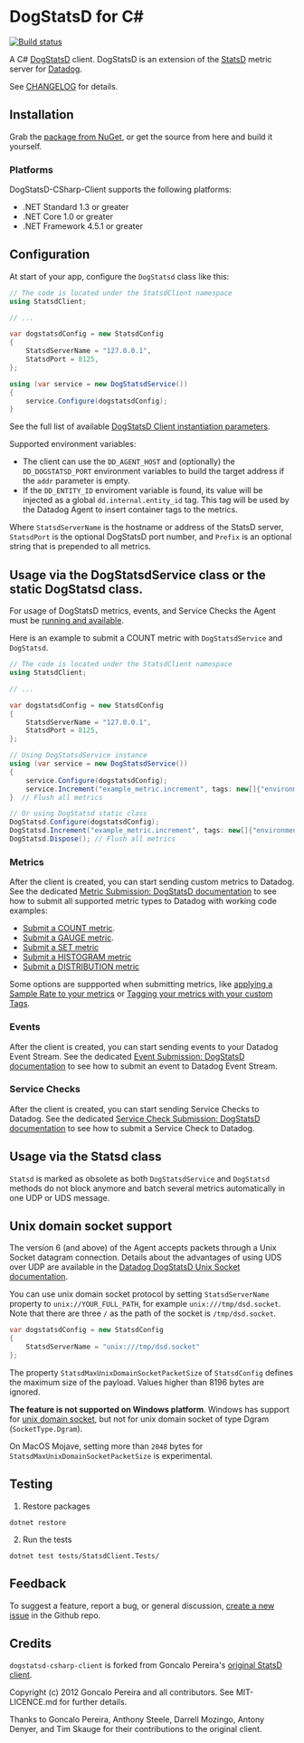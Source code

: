 # DogStatsD for C#

[![Build status](https://ci.appveyor.com/api/projects/status/bg8e39b5f9iiavvj/branch/master?svg=true)](https://ci.appveyor.com/project/Datadog/dogstatsd-csharp-client/branch/master)

A C# [DogStatsD](https://docs.datadoghq.com/developers/dogstatsd/?tab=net) client. DogStatsD is an extension of the [StatsD](http://codeascraft.com/2011/02/15/measure-anything-measure-everything/) metric server for [Datadog](http://datadoghq.com).

See [CHANGELOG](CHANGELOG.md) for details.

## Installation

Grab the [package from NuGet](https://nuget.org/packages/DogStatsD-CSharp-Client/), or get the source from here and build it yourself.

### Platforms

DogStatsD-CSharp-Client supports the following platforms:
* .NET Standard 1.3 or greater
* .NET Core 1.0 or greater
* .NET Framework 4.5.1 or greater

## Configuration

At start of your app, configure the `DogStatsd` class like this:

```csharp
// The code is located under the StatsdClient namespace
using StatsdClient;

// ...

var dogstatsdConfig = new StatsdConfig
{
    StatsdServerName = "127.0.0.1",
    StatsdPort = 8125,
};

using (var service = new DogStatsdService())
{
    service.Configure(dogstatsdConfig);
}
```

See the full list of available [DogStatsD Client instantiation parameters](https://docs.datadoghq.com/developers/dogstatsd/?tab=net#client-instantiation-parameters).

Supported environment variables:

* The client can use the `DD_AGENT_HOST` and (optionally) the `DD_DOGSTATSD_PORT` environment variables to build the target address if the `addr` parameter is empty.
* If the `DD_ENTITY_ID` enviroment variable is found, its value will be injected as a global `dd.internal.entity_id` tag. This tag will be used by the Datadog Agent to insert container tags to the metrics.

Where `StatsdServerName` is the hostname or address of the StatsD server, `StatsdPort` is the optional DogStatsD port number, and `Prefix` is an optional string that is prepended to all metrics.

## Usage via the DogStatsdService class or the static DogStatsd class.

For usage of DogStatsD metrics, events, and Service Checks the Agent must be [running and available](https://docs.datadoghq.com/developers/dogstatsd/?tab=net#setup).

Here is an example to submit a COUNT metric with `DogStatsdService` and `DogStatsd`.
```csharp
// The code is located under the StatsdClient namespace
using StatsdClient;

// ...

var dogstatsdConfig = new StatsdConfig
{
    StatsdServerName = "127.0.0.1",
    StatsdPort = 8125,
};

// Using DogStatsdService instance
using (var service = new DogStatsdService())
{
    service.Configure(dogstatsdConfig);
    service.Increment("example_metric.increment", tags: new[]{"environment:dev"});
}  // Flush all metrics

// Or using DogStatsd static class
DogStatsd.Configure(dogstatsdConfig);
DogStatsd.Increment("example_metric.increment", tags: new[]{"environment:dev"});
DogStatsd.Dispose(); // Flush all metrics
```

### Metrics

After the client is created, you can start sending custom metrics to Datadog. See the dedicated [Metric Submission: DogStatsD documentation](https://docs.datadoghq.com/developers/metrics/dogstatsd_metrics_submission/?tab=net) to see how to submit all supported metric types to Datadog with working code examples:

* [Submit a COUNT metric](https://docs.datadoghq.com/developers/metrics/dogstatsd_metrics_submission/?tab=net#count).
* [Submit a GAUGE metric](https://docs.datadoghq.com/developers/metrics/dogstatsd_metrics_submission/?tab=net#gauge).
* [Submit a SET metric](https://docs.datadoghq.com/developers/metrics/dogstatsd_metrics_submission/?tab=net#set)
* [Submit a HISTOGRAM metric](https://docs.datadoghq.com/developers/metrics/dogstatsd_metrics_submission/?tab=net#histogram)
* [Submit a DISTRIBUTION metric](https://docs.datadoghq.com/developers/metrics/dogstatsd_metrics_submission/?tab=net#distribution)

Some options are suppported when submitting metrics, like [applying a Sample Rate to your metrics](https://docs.datadoghq.com/developers/metrics/dogstatsd_metrics_submission/?tab=net#metric-submission-options) or [Tagging your metrics with your custom Tags](https://docs.datadoghq.com/developers/metrics/dogstatsd_metrics_submission/?tab=net#metric-tagging).

### Events

After the client is created, you can start sending events to your Datadog Event Stream. See the dedicated [Event Submission: DogStatsD documentation](https://docs.datadoghq.com/developers/events/dogstatsd/?tab=net) to see how to submit an event to Datadog Event Stream.

### Service Checks

After the client is created, you can start sending Service Checks to Datadog. See the dedicated [Service Check Submission: DogStatsD documentation](https://docs.datadoghq.com/developers/service_checks/dogstatsd_service_checks_submission/?tab=net) to see how to submit a Service Check to Datadog.


## Usage via the Statsd class

`Statsd` is marked as obsolete as both `DogStatsdService` and `DogStatsd` methods do not block anymore and batch several metrics automatically in one UDP or UDS message.

## Unix domain socket support

The version 6 (and above) of the Agent accepts packets through a Unix Socket datagram connection. Details about the advantages of using UDS over UDP are available in the [Datadog DogStatsD Unix Socket documentation](https://docs.datadoghq.com/developers/dogstatsd/unix_socket/).

You can use unix domain socket protocol by setting `StatsdServerName` property to `unix://YOUR_FULL_PATH`, for example `unix:///tmp/dsd.socket`. Note that there are three `/` as the path of the socket is `/tmp/dsd.socket`.

``` C#
var dogstatsdConfig = new StatsdConfig
{    
    StatsdServerName = "unix:///tmp/dsd.socket"  
};
```

The property `StatsdMaxUnixDomainSocketPacketSize` of `StatsdConfig` defines the maximum size of the payload. Values higher than 8196 bytes are ignored.

**The feature is not supported on Windows platform**.
Windows has support for [unix domain socket](https://devblogs.microsoft.com/commandline/af_unix-comes-to-windows/), but not for unix domain socket of type Dgram (`SocketType.Dgram`). 

On MacOS Mojave, setting more than `2048` bytes for `StatsdMaxUnixDomainSocketPacketSize` is experimental.

## Testing

1. Restore packages
  ```
  dotnet restore
  ```
2. Run the tests
  ```
  dotnet test tests/StatsdClient.Tests/
  ```

## Feedback

To suggest a feature, report a bug, or general discussion, [create a new issue](https://github.com/DataDog/statsd-csharp-client/issues) in the Github repo.

## Credits

`dogstatsd-csharp-client` is forked from Goncalo Pereira's [original StatsD client](https://github.com/goncalopereira/statsd-csharp-client).

Copyright (c) 2012 Goncalo Pereira and all contributors. See MIT-LICENCE.md for further details.

Thanks to Goncalo Pereira, Anthony Steele, Darrell Mozingo, Antony Denyer, and Tim Skauge for their contributions to the original client.
